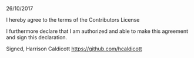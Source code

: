 26/10/2017

I hereby agree to the terms of the Contributors License

I furthermore declare that I am authorized and able to make this agreement and sign this declaration.

Signed,
Harrison Caldicott https://github.com/hcaldicott
